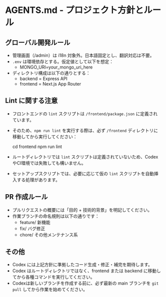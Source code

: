 # AGENTS.md - プロジェクト方針とルール

## グローバル開発ルール

- 管理画面（/admin）は i18n 対象外。日本語固定とし、翻訳対応は不要。
- `.env` は環境依存とする。仮定値として以下を想定：
  - MONGO_URI=your_mongo_uri_here
- ディレクトリ構成は以下の通りとする：
  - backend = Express API
  - frontend = Next.js App Router

## Lint に関する注意

- フロントエンドの `lint` スクリプトは `/frontend/package.json` に定義されています。
- そのため、`npm run lint` を実行する際は、必ず `/frontend` ディレクトリに移動してから実行してください：

  cd frontend
  npm run lint

- ルートディレクトリでは `lint` スクリプトは定義されていないため、CodexやCI環境では失敗しても構いません。
- セットアップスクリプトでは、必要に応じて仮の `lint` スクリプトを自動挿入する処理があります。

## PR 作成ルール

- プルリクエストの概要には「目的 + 技術的背景」を明記してください。
- 作業ブランチの命名規則は以下の通りです：
  - feature/  新機能
  - fix/      バグ修正
  - chore/    その他メンテナンス系

## その他

- Codex には上記方針に準拠したコード生成・修正・補完を期待します。
- Codex はルートディレクトリではなく、frontend または backend に移動してから各種コマンドを実行してください。
- Codexは新しいブランチを作成する前に、必ず最新の main ブランチを `git pull` してから作業を始めてください。
